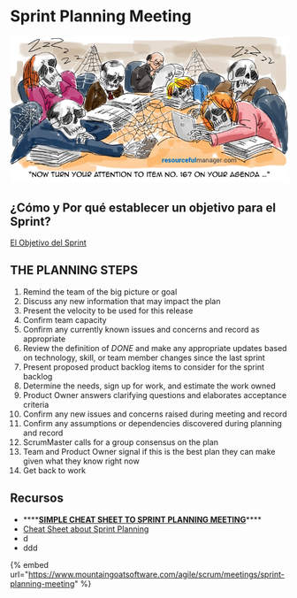 # Sprint Planning Meeting

![Timeboxing Always](.gitbook/assets/badmeetingcartoon.png)

## ¿Cómo y Por qué establecer un objetivo para el Sprint?

[El Objetivo del Sprint](https://tas.gitbook.io/agile-on-live/~/edit/drafts/-LIxobwOLpHgoc4updbE/el-objetivo-del-sprint)

## THE PLANNING STEPS

1. Remind the team of the big picture or goal
2. Discuss any new information that may impact the plan
3. Present the velocity to be used for this release
4. Confirm team capacity
5. Confirm any currently known issues and concerns and record as appropriate
6. Review the definition of _DONE_ and make any appropriate updates based on technology, skill, or team member changes since the last sprint
7. Present proposed product backlog items to consider for the sprint backlog
8. Determine the needs, sign up for work, and estimate the work owned
9. Product Owner answers clarifying questions and elaborates acceptance criteria
10. Confirm any new issues and concerns raised during meeting and record
11. Confirm any assumptions or dependencies discovered during planning and record
12. ScrumMaster calls for a group consensus on the plan
13. Team and Product Owner signal if this is the best plan they can make given what they know right now
14. Get back to work

## Recursos

* \*\*\*\*[**SIMPLE CHEAT SHEET TO SPRINT PLANNING MEETING**](https://www.leadingagile.com/2012/08/simple-cheat-sheet-to-sprint-planning-meeting/)\*\*\*\*
* [Cheat Sheet about Sprint Planning](http://www.leadingagile.com/wp-content/uploads/2012/08/Sprint-Planning-Cheat-Sheet.pdf)
* d
* ddd

{% embed url="https://www.mountaingoatsoftware.com/agile/scrum/meetings/sprint-planning-meeting" %}

